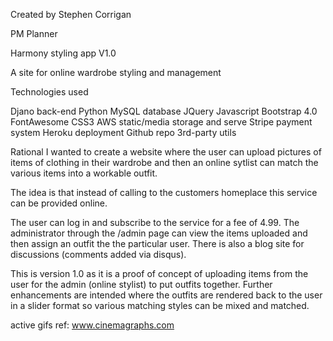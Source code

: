 Created by Stephen Corrigan

PM Planner

Harmony styling app V1.0

A site for online wardrobe styling and management


Technologies used

Djano back-end
Python
MySQL database
JQuery
Javascript
Bootstrap 4.0
FontAwesome
CSS3
AWS static/media storage and serve
Stripe payment system
Heroku deployment
Github repo
3rd-party utils


Rational
I wanted to create a website where the user can upload pictures of items of clothing in their wardrobe and then an online sytlist can match the various items into a workable outfit.

The idea is that instead of calling to the customers homeplace this service can be provided online.

The user can log in and subscribe to the service for a fee of 4.99.  The administrator through the /admin page can view the items uploaded and then assign an outfit the the particular user.  There is also a blog site for discussions (comments added via disqus).

This is version 1.0 as it is a proof of concept of uploading items from the user for the admin (online stylist) to put outfits together.  Further enhancements are intended where the outfits are rendered back to the user in a slider format so various matching styles can be mixed and matched.

active gifs ref: www.cinemagraphs.com